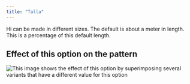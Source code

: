```yaml
---
title: "Talla"
---
```


Hi can be made in different sizes. The default is about a meter in length. This is a percentage of this default length.

## Effect of this option on the pattern

![This image shows the effect of this option by superimposing several variants that have a different value for this option](hi_size_sample.svg "Effect of this option on the pattern")
